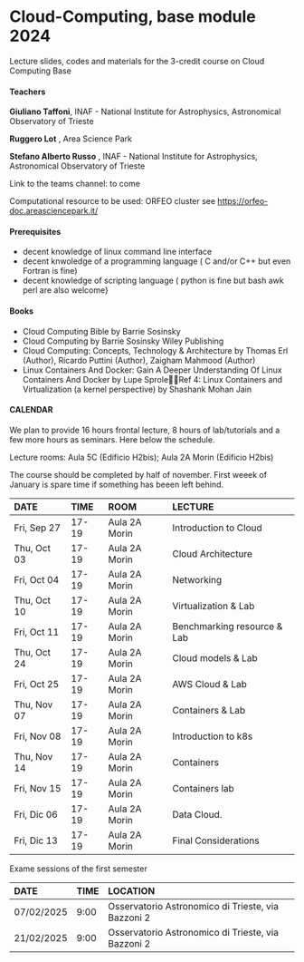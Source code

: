 # Cloud-Computing, base module 2024

Lecture slides, codes and materials for the 3-credit course on Cloud Computing Base


#### Teachers 

**Giuliano Taffoni**, INAF - National Institute for Astrophysics, Astronomical Observatory of Trieste

**Ruggero Lot** , Area Science Park


**Stefano Alberto Russo** , INAF - National Institute for Astrophysics, Astronomical Observatory of Trieste

Link to the teams channel:  to come

Computational resource to be used: ORFEO cluster see https://orfeo-doc.areasciencepark.it/



#### Prerequisites

  - decent knowledge of linux command line interface 
  - decent knwoledge of a programming language ( C and/or C++ but even Fortran is fine)
  - decent knowledge of scripting language  ( python is fine but bash awk perl are also welcome}


#### Books
  - Cloud Computing Bible by Barrie Sosinsky
  - Cloud Computing by Barrie Sosinsky Wiley Publishing
  - Cloud Computing: Concepts, Technology & Architecture by Thomas Erl (Author), Ricardo Puttini (Author), Zaigham Mahmood (Author)
  - Linux Containers And Docker: Gain A Deeper Understanding Of Linux Containers And Docker by Lupe SproleRef 4: Linux Containers and Virtualization (a kernel perspective) by Shashank Mohan Jain


#### CALENDAR

We plan to provide 16 hours frontal lecture, 8 hours of lab/tutorials and a few more hours as seminars.
Here below the schedule. 

Lecture rooms: Aula 5C (Edificio H2bis);  Aula 2A Morin (Edificio H2bis)


The course should be completed by half of november.
First weeek of January is spare time if something has beeen left behind.


| DATE         | TIME  | ROOM          | LECTURE                        |
| :----------  | :-----| :-------------| :------------------------------
| Fri, Sep 27  | 17-19 | Aula 2A Morin | Introduction to Cloud          |        
| Thu, Oct 03  | 17-19 | Aula 2A Morin | Cloud Architecture             |
| Fri, Oct 04  | 17-19 | Aula 2A Morin | Networking                     |
| Thu, Oct 10  | 17-19 | Aula 2A Morin | Virtualization  & Lab          |
| Fri, Oct 11  | 17-19 | Aula 2A Morin | Benchmarking resource  & Lab   |
| Thu, Oct 24  | 17-19 | Aula 2A Morin | Cloud models & Lab             |
| Fri, Oct 25  | 17-19 | Aula 2A Morin | AWS Cloud & Lab                | 
| Thu, Nov 07  | 17-19 | Aula 2A Morin | Containers  & Lab              |
| Fri, Nov 08  | 17-19 | Aula 2A Morin | Introduction to k8s            |
| Thu, Nov 14  | 17-19 | Aula 2A Morin |  Containers                    |
| Fri, Nov 15  | 17-19 | Aula 2A Morin |  Containers    lab             |
| Fri, Dic 06  | 17-19 | Aula 2A Morin | Data Cloud.                    |
| Fri, Dic 13  | 17-19 | Aula 2A Morin | Final Considerations           |

Exame sessions of the first semester

| DATE         | TIME   | LOCATION            |
| :----------  | :----  | :-----------------
| 07/02/2025  | 9:00 | Osservatorio Astronomico di Trieste, via Bazzoni 2 |
| 21/02/2025  | 9:00 | Osservatorio Astronomico di Trieste, via Bazzoni 2 |
   


